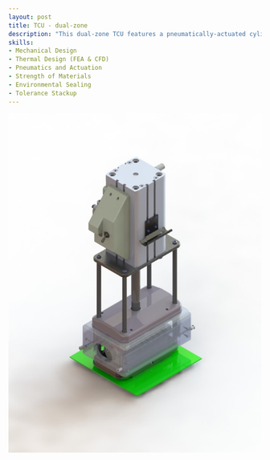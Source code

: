 ```yaml
---
layout: post
title: TCU - dual-zone
description: "This dual-zone TCU features a pneumatically-actuated cylinder coupled to a thermal head that interfaces directly with the customer's semiconductor device. The thermal head integrates thermoelectric coolers (TECs) for active heating and cooling, enabling precise temperature regulation from 0°C to 120°C. An transparent, polycarbonate housing surrounds the thermal head, forming a sealed purge chamber where dry air is introduced to prevent condensation during low-temperature operation. The system is divided into two zones: the inner CPU zone is passively cooled via a recirculating water chiller, while the outer I/O zone is actively controlled by four TECs, regulated by an external PID controller and monitored via RTD sensors for real-time feedback."
skills: 
- Mechanical Design
- Thermal Design (FEA & CFD)
- Pneumatics and Actuation
- Strength of Materials
- Environmental Sealing
- Tolerance Stackup
---
```


<img src="/_projects/TCU1/TCU1.JPG" alt="TCU dual-zone render" width="700" style="display: block; margin: auto;" />
